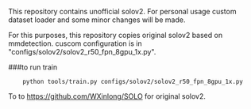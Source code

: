 This repository contains unofficial solov2.
For personal usage custom dataset loader and some minor changes will be made.

For this purposes, this repository copies original solov2 based on mmdetection.
cuscom configuration is in "configs/solov2/solov2_r50_fpn_8gpu_1x.py".

###to run train

		python tools/train.py configs/solov2/solov2_r50_fpn_8gpu_1x.py 

To to https://github.com/WXinlong/SOLO for original solov2.
